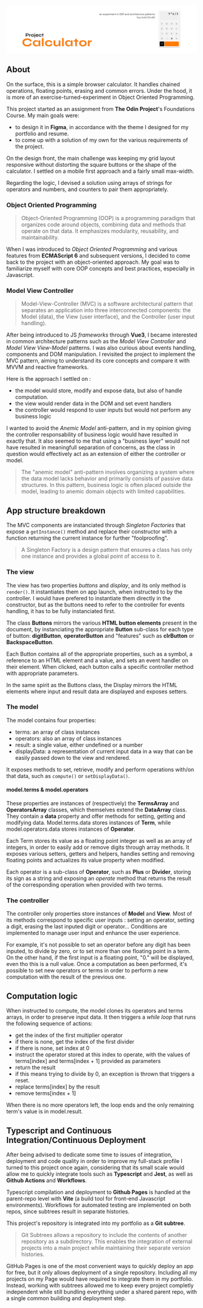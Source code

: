![header](https://github.com/LouisCoutel/Calculator/blob/main/CalcHeader.png)
## About
On the surface, this is a simple browser calculator. It handles chained operations, floating points, erasing and common errors. Under the hood, it is more of an exercise-turned-experiment in Object Oriented Programming.

This project started as an assignment from **The Odin Project**'s Foundations Course. My main goals were:
- to design it in **Figma**, in accordance with the theme I designed for my portfolio and resume.
- to come up with a solution of my own for the various requirements of the project.

On the design front, the main challenge was keeping my grid layout responsive without distorting the square buttons or the shape of the calculator. I settled on a mobile first approach and a fairly small max-width.

Regarding the logic, I devised a solution using arrays of strings for operators and numbers, and counters to pair them appropriately.

### Object Oriented Programming
> Object-Oriented Programming (OOP) is a programming paradigm that organizes code around objects, combining data and methods that operate on that data. It emphasizes modularity, reusability, and maintainability.

When I was introduced to *Object Oriented Programming* and various features from **ECMAScript 6** and subsequent versions, I decided to come back to the project with an object-oriented approach.
My goal was to familiarize myself with core OOP concepts and best practices, especially in Javascript.


### Model View Controller
> Model-View-Controller (MVC) is a software architectural pattern that separates an application into three interconnected components: the Model (data), the View (user interface), and the Controller (user input handling). 

After being introduced to JS *frameworks* through **Vue3**, I became interested in common architecture patterns such as the *Model View Controller* and *Model View View-Model* patterns. I was also curious about events handling, components and DOM manipulation. I revisited the project to implement the MVC pattern, aiming to understand its core concepts and compare it with MVVM and reactive frameworks.

Here is the approach I settled on :
- the model would store, modify and expose data, but also of handle computation. 
- the view would render data in the DOM and set event handlers
- the controller would respond to user inputs but would not perform any business logic

I wanted to avoid the *Anemic Model* anti-pattern, and in my opinion giving the controller responsability of business logic would have resulted in exactly that. It also seemed to me that using a "business layer" would not have resulted in meaningfull separation of concerns, as the class in question would effectively act as an extension of either the controller or model.

> The "anemic model" anti-pattern involves organizing a system where the data model lacks behavior and primarily consists of passive data structures. In this pattern, business logic is often placed outside the model, leading to anemic domain objects with limited capabilities.


## App structure breakdown
The MVC components are instanciated through *Singleton Factories* that expose a `getInstance()` method and replace their constructor with a function returning the current instance for further "foolproofing".

> A Singleton Factory is a design pattern that ensures a class has only one instance and provides a global point of access to it.


### The view
The view has two properties *buttons* and *display*, and its only method is `render()`. It instantiates them on app launch, when instructed to by the controller. I would have prefered to instantiate them directly in the constructor, but as the buttons need to refer to the controller for events handling, it has to be fully instanciated first.

The class **Buttons** mirrors the various **HTML button elements** present in the document, by instanciating the appropriate **Button** sub-class for each type of button: **digitButton**, **operatorButton** and "features" such as **clrButton** or **BackspaceButton**. 

Each Button contains all of the appropriate properties, such as a symbol, a reference to an HTML element and a value, and sets an event handler on their element. When clicked, each button calls a specific controller method with appropriate parameters.

In the same spirit as the Buttons class, the Display mirrors the HTML elements where input and result data are displayed and exposes setters.


### The model
The model contains four properties: 
- terms: an array of class instances
- operators: also an array of class instances
- result: a single value, either undefined or a number
- displayData: a representation of current input data in a way that can be easily passed down to the view and rendered.

It exposes methods to set, retrieve, modify and perform operations with/on that data, such as ``compute()`` or ``setDisplayData()``.


#### model.terms & model.operators
These properties are instances of (respectively) the **TermsArray** and **OperatorsArray** classes, which themselves extend the **DataArray** class. They contain a **data** property and offer methods for setting, getting and modifying data. Model.terms.data stores instances of **Term**, while model.operators.data stores instances of **Operator**.

Each Term stores its value as a floating point integer as well as an array of integers, in order to easily add or remove digits through array methods. It exposes various setters, getters and helpers, handles setting and removing floating points and actualizes its value property when modified.

Each operator is a sub-class of **Operator**, such as **Plus** or **Divider**, storing its sign as a string and exposing an *operate* method that returns the result of the corresponding operation when provided with two terms.


### The controller
The controller only properties store instances of **Model** and **View**. Most of its methods correspond to specific user inputs : setting an operator, setting a digit, erasing the last inputed digit or operator... Conditions are implemented to manage user input and enhance the user experience.

For example, it's not possible to set an operator before any digit has been inputed, to divide by zero, or to set more than one floating point in a term. On the other hand, if the first input is a floating point, "0." will be displayed, even tho this is a null value. Once a computation as been performed, it's possible to set new operators or terms in order to perform a new computation with the result of the previous one.


## Computation logic
When instructed to compute, the model clones its operators and terms arrays, in order to preserve input data. It then triggers a *while loop* that runs the following sequence of actions:
- get the index of the first multiplier operator
- if there is none, get the index of the first divider
- if there is none, set index at 0
- instruct the operator stored at this index to operate, with the values of terms[index] and terms[index + 1] provided as parameters
- return the result 
- if this means trying to divide by 0, an exception is thrown that triggers a reset.
- replace terms[index] by the result
- remove terms[index + 1]

When there is no more operators left, the loop ends and the only remaining term's value is in model.result.


## Typescript and Continuous Integration/Continuous Deployment
After being advised to dedicate some time to issues of integration, deployment and code quality in order to improve my full-stack profile I turned to this project once again, considering that its small scale would allow me to quickly integrate tools such as **Typescript** and **Jest**, as well as **Github Actions** and **Workflows**.

Typescript compilation and deployment to **Github Pages** is handled at the parent-repo level with **Vite** (a build tool for front-end Javascript environments). Workflows for automated testing are implemented on both repos, since subtrees result in separate histories.

This project's repository is integrated into my portfolio as a **Git subtree**. 

> Git Subtrees allows a repository to include the contents of another repository as a subdirectory. This enables the integration of external projects into a main project while maintaining their separate version histories.

GitHub Pages is one of the most convenient ways to quickly deploy an app for free, but it only allows deployment of a single repository. Including all my projects on my Page would have required to integrate them in my portfolio. Instead, working with subtrees allowed me to keep every project completly independent while still bundling everything under a shared parent repo, with a single common building and deployment step.
